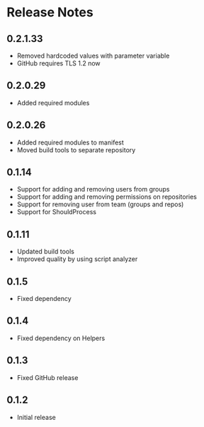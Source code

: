 # Release Notes

## 0.2.1.33

- Removed hardcoded values with parameter variable
- GitHub requires TLS 1.2 now

## 0.2.0.29

- Added required modules

## 0.2.0.26

- Added required modules to manifest
- Moved build tools to separate repository

## 0.1.14

- Support for adding and removing users from groups
- Support for adding and removing permissions on repositories
- Support for removing user from team (groups and repos)
- Support for ShouldProcess

## 0.1.11

- Updated build tools
- Improved quality by using script analyzer

## 0.1.5

- Fixed dependency

## 0.1.4

- Fixed dependency on Helpers

## 0.1.3

- Fixed GitHub release

## 0.1.2

- Initial release
